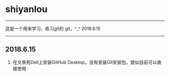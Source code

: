 # shiyanlou
-------------

这是一个用来学习、练习git的 git，^_^
2018.6.15


-------------

## 2018.6.15
1. 在文景苑Dell上安装GitHub Desktop，没有安装Git安装包，貌似目前可以直接使用

